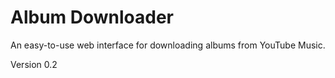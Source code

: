 # Album Downloader

An easy-to-use web interface for downloading albums from
YouTube Music.

Version 0.2